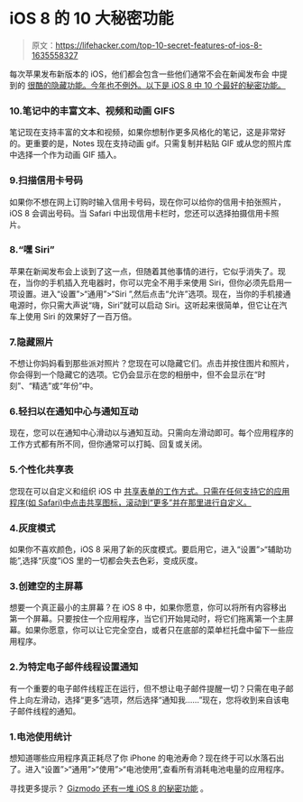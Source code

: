 # iOS 8 的 10 大秘密功能

> 原文：<https://lifehacker.com/top-10-secret-features-of-ios-8-1635558327>

每次苹果发布新版本的 iOS，他们都会包含一些他们通常不会在新闻发布会 中提到的 [很酷的隐藏功能。今年也不例外。以下是 iOS 8 中 10 个最好的秘密功能。](https://lifehacker.com/all-the-new-stuff-in-ios-8-1584893352)



### 10.笔记中的丰富文本、视频和动画 GIFS

笔记现在支持丰富的文本和视频，如果你想制作更多风格化的笔记，这是非常好的。更重要的是，Notes 现在支持动画 gif。只需复制并粘贴 GIF 或从您的照片库中选择一个作为动画 GIF 插入。

### 9.扫描信用卡号码

如果你不想在网上订购时输入信用卡号码，现在你可以给你的信用卡拍张照片，iOS 8 会调出号码。当 Safari 中出现信用卡栏时，您还可以选择拍摄信用卡照片。

### 8.“嘿 Siri”

苹果在新闻发布会上谈到了这一点，但随着其他事情的进行，它似乎消失了。现在，当你的手机插入充电器时，你可以完全不用手来使用 Siri，但你必须先启用一项设置。进入“设置”>“通用”>“Siri ”,然后点击“允许”选项。现在，当你的手机接通电源时，你只需大声说“嗨，Siri”就可以启动 Siri。这听起来很简单，但它让在汽车上使用 Siri 的效果好了一百万倍。

### 7.隐藏照片

不想让你妈妈看到那些派对照片？您现在可以隐藏它们。点击并按住图片和照片，你会得到一个隐藏它的选项。它仍会显示在您的相册中，但不会显示在“时刻”、“精选”或“年份”中。

### 6.轻扫以在通知中心与通知互动

现在，您可以在通知中心滑动以与通知互动。只需向左滑动即可。每个应用程序的工作方式都有所不同，但你通常可以打盹、回复或关闭。

### 5.个性化共享表

您现在可以自定义和组织 iOS 中 [共享表单的工作方式。只需在任何支持它的应用程序(如 Safari)中点击共享图标，滚动到“更多”并在那里进行自定义。](https://lifehacker.com/the-best-extensions-and-widgets-for-ios-8-1635803234)

### 4.灰度模式

如果你不喜欢颜色，iOS 8 采用了新的灰度模式。要启用它，进入“设置”>“辅助功能”,选择“灰度”iOS 里的一切都会失去色彩，变成灰度。

### 3.创建空的主屏幕

想要一个真正最小的主屏幕？在 iOS 8 中，如果你愿意，你可以将所有内容移出第一个屏幕。只要按住一个应用程序，当它们开始晃动时，将它们拖离第一个主屏幕。如果你愿意，你可以让它完全空白，或者只在底部的菜单栏托盘中留下一些应用程序。

### 2.为特定电子邮件线程设置通知

有一个重要的电子邮件线程正在运行，但不想让电子邮件提醒一切？只需在电子邮件上向左滑动，选择“更多”选项，然后选择“通知我……”现在，您将收到来自该电子邮件线程的通知。

### 1.电池使用统计

想知道哪些应用程序真正耗尽了你 iPhone 的电池寿命？现在终于可以水落石出了。进入“设置”>“通用”>“使用”>“电池使用”,查看所有消耗电池电量的应用程序。

寻找更多提示？ [Gizmodo 还有一堆 iOS 8 的秘密功能](https://gizmodo.com/ios-8-the-best-hidden-features-that-apple-didnt-show-y-1586023628) 。